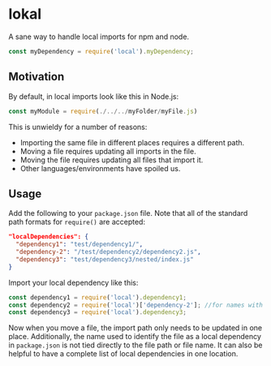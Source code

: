 # lokal
A sane way to handle local imports for npm and node.
```js
const myDependency = require('local').myDependency;
```

## Motivation

By default, in local imports look like this in Node.js:

```js
const myModule = require(./../../myFolder/myFile.js)
```

This is unwieldy for a number of reasons:
  * Importing the same file in different places requires a different path.
  * Moving a file requires updating all imports in the file.
  * Moving the file requires updating all files that import it.
  * Other languages/environments have spoiled us.

## Usage

Add the following to your `package.json` file. Note that all of the standard path formats for `require()` are accepted:

```json
"localDependencies": {
  "dependency1": "test/dependency1/",
  "dependency-2": "/test/dependency2/dependency2.js",
  "dependency3": "test/dependency3/nested/index.js"
}
```

Import your local dependency like this:

```js
const dependency1 = require('local').dependency1;
const dependency2 = require('local')['dependency-2']; //for names with non-standard characters
const dependency3 = require('local').dependency3;
```

Now when you move a file, the import path only needs to be updated in one place. Additionally, the name used to identify the file as a local dependency in `package.json` is not tied directly to the file path or file name. It can also be helpful to have a complete list of local dependencies in one location.
